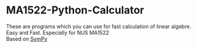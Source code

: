 # MA1522-Python-Calculator
These are programs which you can use for fast calculation of linear algebre. Easy and Fast. Especially for NUS MA1522  
Based on [SymPy](https://github.com/sympy/sympy)
